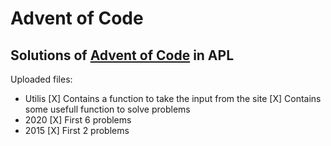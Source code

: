 # Advent of Code

## Solutions of [Advent of Code] in APL

Uploaded files:
  - Utilis
    [X] Contains a function to take the input from the site
    [X] Contains some usefull function to solve problems
  - 2020
    [X] First 6 problems
  - 2015
    [X] First 2 problems

[Advent of Code]: https://adventofcode.com/events
